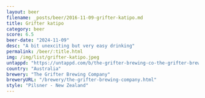 ```yaml
---
layout: beer
filename: _posts/beer/2016-11-09-grifter-katipo.md
title: Grifter katipo
category: beer
score: 6.5
beer-date: "2024-11-09"
desc: "A bit unexciting but very easy drinking"
permalink: /beer/:title.html
img: /img/list/grifter-katipo.jpeg
untappd: "https://untappd.com/b/the-grifter-brewing-co-the-grifter-brewing-co-katipo-nz-pilsner/5537166"
country: "Australia"
brewery: "The Grifter Brewing Company"
breweryURL: "/brewery/the-grifter-brewing-company.html"
style: "Pilsner - New Zealand"
---
```

